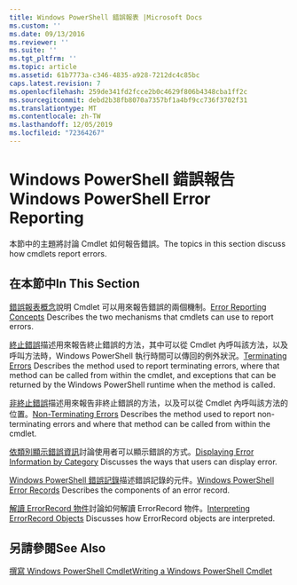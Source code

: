 ```yaml
---
title: Windows PowerShell 錯誤報表 |Microsoft Docs
ms.custom: ''
ms.date: 09/13/2016
ms.reviewer: ''
ms.suite: ''
ms.tgt_pltfrm: ''
ms.topic: article
ms.assetid: 61b7773a-c346-4835-a928-7212dc4c85bc
caps.latest.revision: 7
ms.openlocfilehash: 259de341fd2fcce2b0c4629f806b4348cba1ff2c
ms.sourcegitcommit: debd2b38fb8070a7357bf1a4bf9cc736f3702f31
ms.translationtype: MT
ms.contentlocale: zh-TW
ms.lasthandoff: 12/05/2019
ms.locfileid: "72364267"
---
```

# <a name="windows-powershell-error-reporting"></a><span data-ttu-id="bdec1-102">Windows PowerShell 錯誤報告</span><span class="sxs-lookup"><span data-stu-id="bdec1-102">Windows PowerShell Error Reporting</span></span>

<span data-ttu-id="bdec1-103">本節中的主題將討論 Cmdlet 如何報告錯誤。</span><span class="sxs-lookup"><span data-stu-id="bdec1-103">The topics in this section discuss how cmdlets report errors.</span></span>

## <a name="in-this-section"></a><span data-ttu-id="bdec1-104">在本節中</span><span class="sxs-lookup"><span data-stu-id="bdec1-104">In This Section</span></span>

<span data-ttu-id="bdec1-105">[錯誤報表概念](./error-reporting-concepts.md)說明 Cmdlet 可以用來報告錯誤的兩個機制。</span><span class="sxs-lookup"><span data-stu-id="bdec1-105">[Error Reporting Concepts](./error-reporting-concepts.md) Describes the two mechanisms that cmdlets can use to report errors.</span></span>

<span data-ttu-id="bdec1-106">[終止錯誤](./terminating-errors.md)描述用來報告終止錯誤的方法，其中可以從 Cmdlet 內呼叫該方法，以及呼叫方法時，Windows PowerShell 執行時間可以傳回的例外狀況。</span><span class="sxs-lookup"><span data-stu-id="bdec1-106">[Terminating Errors](./terminating-errors.md) Describes the method used to report terminating errors, where that method can be called from within the cmdlet, and exceptions that can be returned by the Windows PowerShell runtime when the method is called.</span></span>

<span data-ttu-id="bdec1-107">[非終止錯誤](./non-terminating-errors.md)描述用來報告非終止錯誤的方法，以及可以從 Cmdlet 內呼叫該方法的位置。</span><span class="sxs-lookup"><span data-stu-id="bdec1-107">[Non-Terminating Errors](./non-terminating-errors.md) Describes the method used to report non-terminating errors and where that method can be called from within the cmdlet.</span></span>

<span data-ttu-id="bdec1-108">[依類別顯示錯誤資訊](./displaying-error-information.md)討論使用者可以顯示錯誤的方式。</span><span class="sxs-lookup"><span data-stu-id="bdec1-108">[Displaying Error Information by Category](./displaying-error-information.md) Discusses the ways that users can display error.</span></span>

<span data-ttu-id="bdec1-109">[Windows PowerShell 錯誤記錄](./windows-powershell-error-records.md)描述錯誤記錄的元件。</span><span class="sxs-lookup"><span data-stu-id="bdec1-109">[Windows PowerShell Error Records](./windows-powershell-error-records.md) Describes the components of an error record.</span></span>

<span data-ttu-id="bdec1-110">[解讀 ErrorRecord 物件](./interpreting-errorrecord-objects.md)討論如何解讀 ErrorRecord 物件。</span><span class="sxs-lookup"><span data-stu-id="bdec1-110">[Interpreting ErrorRecord Objects](./interpreting-errorrecord-objects.md) Discusses how ErrorRecord objects are interpreted.</span></span>

## <a name="see-also"></a><span data-ttu-id="bdec1-111">另請參閱</span><span class="sxs-lookup"><span data-stu-id="bdec1-111">See Also</span></span>

[<span data-ttu-id="bdec1-112">撰寫 Windows PowerShell Cmdlet</span><span class="sxs-lookup"><span data-stu-id="bdec1-112">Writing a Windows PowerShell Cmdlet</span></span>](./writing-a-windows-powershell-cmdlet.md)
